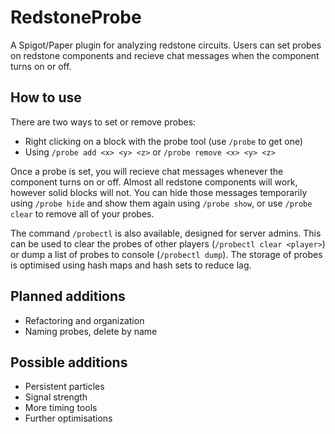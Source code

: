 # RedstoneProbe

A Spigot/Paper plugin for analyzing redstone circuits. Users can set probes on redstone components and recieve chat messages when the component turns on or off.

## How to use
There are two ways to set or remove probes:

 - Right clicking on a block with the probe tool (use `/probe` to get one)
 - Using `/probe add <x> <y> <z>` or `/probe remove <x> <y> <z>`

Once a probe is set, you will recieve chat messages whenever the component turns on or off. Almost all redstone components will work, however solid blocks will not. You can hide those messages temporarily using `/probe hide` and show them again using `/probe show`, or use `/probe clear` to remove all of your probes.

The command `/probectl` is also available, designed for server admins. This can be used to clear the probes of other players (`/probectl clear <player>`) or dump a list of probes to console (`/probectl dump`). The storage of probes is optimised using hash maps and hash sets to reduce lag.

## Planned additions
 - Refactoring and organization
 - Naming probes, delete by name

## Possible additions
 - Persistent particles
 - Signal strength
 - More timing tools
 - Further optimisations
